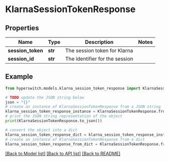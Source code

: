 # KlarnaSessionTokenResponse


## Properties

Name | Type | Description | Notes
------------ | ------------- | ------------- | -------------
**session_token** | **str** | The session token for Klarna | 
**session_id** | **str** | The identifier for the session | 

## Example

```python
from hyperswitch.models.klarna_session_token_response import KlarnaSessionTokenResponse

# TODO update the JSON string below
json = "{}"
# create an instance of KlarnaSessionTokenResponse from a JSON string
klarna_session_token_response_instance = KlarnaSessionTokenResponse.from_json(json)
# print the JSON string representation of the object
print(KlarnaSessionTokenResponse.to_json())

# convert the object into a dict
klarna_session_token_response_dict = klarna_session_token_response_instance.to_dict()
# create an instance of KlarnaSessionTokenResponse from a dict
klarna_session_token_response_from_dict = KlarnaSessionTokenResponse.from_dict(klarna_session_token_response_dict)
```
[[Back to Model list]](../README.md#documentation-for-models) [[Back to API list]](../README.md#documentation-for-api-endpoints) [[Back to README]](../README.md)


